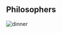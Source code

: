 ## Philosophers

![dinner](https://th.bing.com/th/id/OIP.ETzLMOCaL7Rvg2wqbgiQzwHaHe?pid=ImgDet&w=178&h=179&c=7&dpr=1,5)
